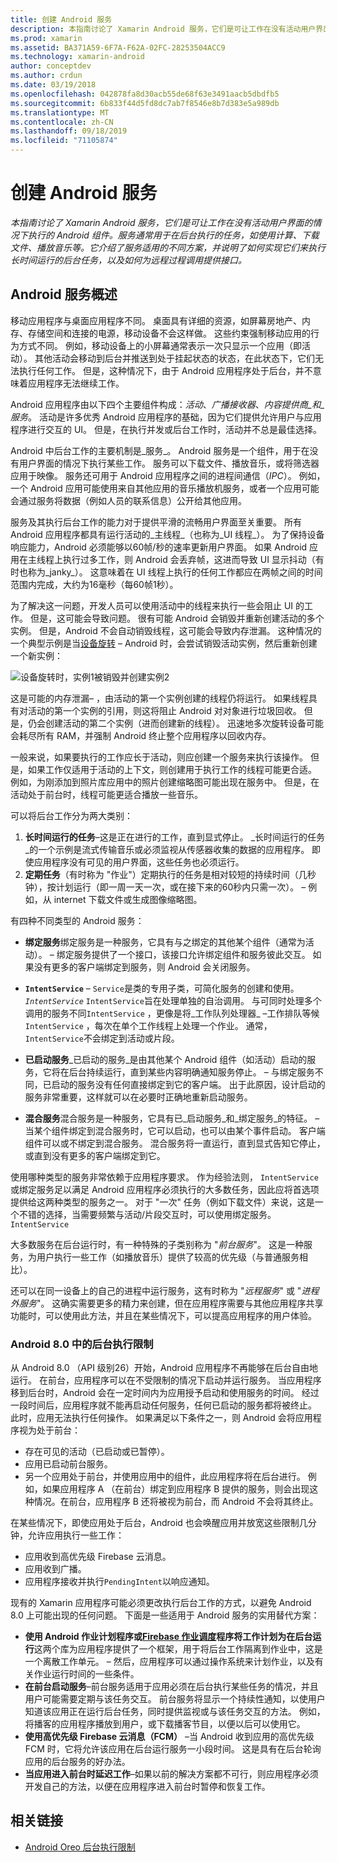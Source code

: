 ```yaml
---
title: 创建 Android 服务
description: 本指南讨论了 Xamarin Android 服务，它们是可让工作在没有活动用户界面的情况下执行的 Android 组件。 服务通常用于在后台执行的任务，如使用计算、下载文件、播放音乐等。 它介绍了服务适用的不同方案，并说明了如何实现它们来执行长时间运行的后台任务，以及如何为远程过程调用提供接口。
ms.prod: xamarin
ms.assetid: BA371A59-6F7A-F62A-02FC-28253504ACC9
ms.technology: xamarin-android
author: conceptdev
ms.author: crdun
ms.date: 03/19/2018
ms.openlocfilehash: 042878fa8d30acb55de68f63e3491aacb5dbdfb5
ms.sourcegitcommit: 6b833f44d5fd8dc7ab7f8546e8b7d383e5a989db
ms.translationtype: MT
ms.contentlocale: zh-CN
ms.lasthandoff: 09/18/2019
ms.locfileid: "71105874"
---
```

# <a name="creating-android-services"></a>创建 Android 服务

_本指南讨论了 Xamarin Android 服务，它们是可让工作在没有活动用户界面的情况下执行的 Android 组件。服务通常用于在后台执行的任务，如使用计算、下载文件、播放音乐等。它介绍了服务适用的不同方案，并说明了如何实现它们来执行长时间运行的后台任务，以及如何为远程过程调用提供接口。_

## <a name="android-services-overview"></a>Android 服务概述

移动应用程序与桌面应用程序不同。 桌面具有详细的资源，如屏幕房地产、内存、存储空间和连接的电源，移动设备不会这样做。 这些约束强制移动应用的行为方式不同。 例如，移动设备上的小屏幕通常表示一次只显示一个应用（即活动）。 其他活动会移动到后台并推送到处于挂起状态的状态，在此状态下，它们无法执行任何工作。 但是，这种情况下，由于 Android 应用程序处于后台，并不意味着应用程序无法继续工作。 

Android 应用程序由以下四个主要组件构成：_活动_、_广播接收器_、_内容提供商_和_服务_。 活动是许多优秀 Android 应用程序的基础，因为它们提供允许用户与应用程序进行交互的 UI。 但是，在执行并发或后台工作时，活动并不总是最佳选择。

Android 中后台工作的主要机制是_服务_。 Android 服务是一个组件，用于在没有用户界面的情况下执行某些工作。 服务可以下载文件、播放音乐，或将筛选器应用于映像。 服务还可用于 Android 应用程序之间的进程间通信（_IPC_）。 例如，一个 Android 应用可能使用来自其他应用的音乐播放机服务，或者一个应用可能会通过服务将数据（例如人员的联系信息）公开给其他应用。 

服务及其执行后台工作的能力对于提供平滑的流畅用户界面至关重要。 所有 Android 应用程序都具有运行活动的_主线程_（也称为_UI 线程_）。 为了保持设备响应能力，Android 必须能够以60帧/秒的速率更新用户界面。 如果 Android 应用在主线程上执行过多工作，则 Android 会丢弃帧，这进而导致 UI 显示抖动（有时也称为_janky_）。 这意味着在 UI 线程上执行的任何工作都应在两帧之间的时间范围内完成，大约为16毫秒（每60帧1秒）。 

为了解决这一问题，开发人员可以使用活动中的线程来执行一些会阻止 UI 的工作。 但是，这可能会导致问题。 很有可能 Android 会销毁并重新创建活动的多个实例。 但是，Android 不会自动销毁线程，这可能会导致内存泄漏。 这种情况的一个典型示例是当[设备旋转](~/android/app-fundamentals/handling-rotation.md) &ndash; Android 时，会尝试销毁活动实例，然后重新创建一个新实例：

![设备旋转时，实例1被销毁并创建实例2](images/image-01.png)

这是可能的内存泄漏&ndash; ，由活动的第一个实例创建的线程仍将运行。 如果线程具有对活动的第一个实例的引用，则这将阻止 Android 对对象进行垃圾回收。 但是，仍会创建活动的第二个实例（进而创建新的线程）。 迅速地多次旋转设备可能会耗尽所有 RAM，并强制 Android 终止整个应用程序以回收内存。

一般来说，如果要执行的工作应长于活动，则应创建一个服务来执行该操作。 但是，如果工作仅适用于活动的上下文，则创建用于执行工作的线程可能更合适。 例如，为刚添加到照片库应用中的照片创建缩略图可能出现在服务中。 但是，在活动处于前台时，线程可能更适合播放一些音乐。

可以将后台工作分为两大类别：

1. **长时间运行的任务**&ndash;这是正在进行的工作，直到显式停止。 _长时间运行的任务_的一个示例是流式传输音乐或必须监视从传感器收集的数据的应用程序。 即使应用程序没有可见的用户界面，这些任务也必须运行。
2. **定期任务**（有时称为 "作业"）定期执行的任务是相对较短的持续时间（几秒钟），按计划运行（即一周一天一次，或在接下来的60秒内只需一次）。 &ndash; 例如，从 internet 下载文件或生成图像缩略图。

有四种不同类型的 Android 服务：

* **绑定服务**绑定服务是一种服务，它具有与之绑定的其他某个组件（通常为活动）。 &ndash; 绑定服务提供了一个接口，该接口允许绑定组件和服务彼此交互。 如果没有更多的客户端绑定到服务，则 Android 会关闭服务。 

* **`IntentService`** &ndash; `Service`是类的专用子类，可简化服务的创建和使用。 _`IntentService`_ `IntentService`旨在处理单独的自治调用。 与可同时处理多个调用的服务不同`IntentService` ，更像是将_工作队列处理器_ &ndash;工作排队等候`IntentService` ，每次在单个工作线程上处理一个作业。 通常，`IntentService`不会绑定到活动或片段。 

* **已启动服务**_已启动的服务_是由其他某个 Android 组件（如活动）启动的服务，它将在后台持续运行，直到某些内容明确通知服务停止。 &ndash; 与绑定服务不同，已启动的服务没有任何直接绑定到它的客户端。 出于此原因，设计启动的服务非常重要，这样就可以在必要时正确地重新启动服务。

* **混合服务**混合服务是一种服务，它具有已_启动服务_和_绑定服务_的特征。 &ndash; 当某个组件绑定到混合服务时，它可以启动，也可以由某个事件启动。 客户端组件可以或不绑定到混合服务。 混合服务将一直运行，直到显式告知它停止，或直到没有更多的客户端绑定到它。

使用哪种类型的服务非常依赖于应用程序要求。 作为经验法则， `IntentService`或绑定服务足以满足 Android 应用程序必须执行的大多数任务，因此应将首选项提供给这两种类型的服务之一。 对于 "一次" 任务（例如下载文件）来说，这是一个不错的选择，当需要频繁与活动/片段交互时，可以使用绑定服务。`IntentService` 

大多数服务在后台运行时，有一种特殊的子类别称为 "_前台服务_"。 这是一种服务，为用户执行一些工作（如播放音乐）提供了较高的优先级（与普通服务相比）。 

还可以在同一设备上的自己的进程中运行服务，这有时称为 "_远程服务_" 或 "_进程外服务_"。 这确实需要更多的精力来创建，但在应用程序需要与其他应用程序共享功能时，可以使用此方法，并且在某些情况下，可以提高应用程序的用户体验。 

### <a name="background-execution-limits-in-android-80"></a>Android 8.0 中的后台执行限制

从 Android 8.0 （API 级别26）开始，Android 应用程序不再能够在后台自由地运行。 在前台，应用程序可以在不受限制的情况下启动并运行服务。 当应用程序移到后台时，Android 会在一定时间内为应用授予启动和使用服务的时间。 经过一段时间后，应用程序就不能再启动任何服务，任何已启动的服务都将被终止。 此时，应用无法执行任何操作。 如果满足以下条件之一，则 Android 会将应用程序视为处于前台：

* 存在可见的活动（已启动或已暂停）。
* 应用已启动前台服务。
* 另一个应用处于前台，并使用应用中的组件，此应用程序将在后台进行。 例如，如果应用程序 A （在前台）绑定到应用程序 B 提供的服务，则会出现这种情况。在前台，应用程序 B 还将被视为前台，而 Android 不会将其终止。

在某些情况下，即使应用处于后台，Android 也会唤醒应用并放宽这些限制几分钟，允许应用执行一些工作：

* 应用收到高优先级 Firebase 云消息。
* 应用收到广播。 
* 应用程序接收并执行`PendingIntent`以响应通知。

现有的 Xamarin 应用程序可能必须更改执行后台工作的方式，以避免 Android 8.0 上可能出现的任何问题。 下面是一些适用于 Android 服务的实用替代方案：

* **使用 Android 作业计划程序或[Firebase 作业调度](~/android/platform/firebase-job-dispatcher.md)程序将工作计划为在后台运行**这两个库为应用程序提供了一个框架，用于将后台工作隔离到作业中，这是一个离散工作单元。 &ndash; 然后，应用程序可以通过操作系统来计划作业，以及有关作业运行时间的一些条件。
* **在前台启动服务**&ndash;前台服务适用于应用必须在后台执行某些任务的情况，并且用户可能需要定期与该任务交互。 前台服务将显示一个持续性通知，以使用户知道该应用正在运行后台任务，同时提供监视或与该任务交互的方法。 例如，将播客的应用程序播放到用户，或下载播客节目，以便以后可以使用它。 
* **使用高优先级 Firebase 云消息（FCM）** &ndash;当 Android 收到应用的高优先级 FCM 时，它将允许该应用在后台运行服务一小段时间。 这是具有在后台轮询应用的后台服务的好办法。 
* **当应用进入前台时延迟工作**&ndash;如果以前的解决方案都不可行，则应用程序必须开发自己的方法，以便在应用程序进入前台时暂停和恢复工作。

## <a name="related-links"></a>相关链接

* [Android Oreo 后台执行限制](https://www.youtube.com/watch?v=Pumf_4yjTMc)
